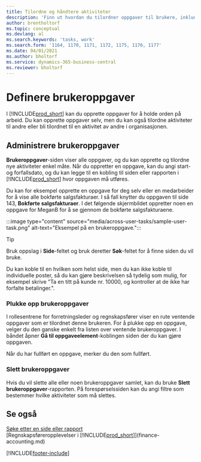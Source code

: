 ```yaml
---
title: Tilordne og håndtere aktiviteter
description: 'Finn ut hvordan du tilordner oppgaver til brukere, inkludert regnskapsføreren, i Business Central, og hvordan du henter og fullfører oppgaver.'
author: brentholtorf
ms.topic: conceptual
ms.devlang: al
ms.search.keywords: 'tasks, work'
ms.search.form: '1164, 1170, 1171, 1172, 1175, 1176, 1177'
ms.date: 04/01/2021
ms.author: bholtorf
ms.service: dynamics-365-business-central
ms.reviewer: bholtorf
---
```

# <a name="define-user-tasks"></a>Definere brukeroppgaver

I [!INCLUDE[prod_short](includes/prod_short.md)] kan du opprette oppgaver for å holde orden på arbeid. Du kan opprette oppgaver selv, men du kan også tilordne aktiviteter til andre eller bli tilordnet til en aktivitet av andre i organisasjonen.  

## <a name="managing-user-tasks"></a>Administrere brukeroppgaver

**Brukeroppgaver**-siden viser alle oppgaver, og du kan opprette og tilordne nye aktiviteter enkel måte. Når du oppretter en oppgave, kan du angi start- og forfallsdato, og du kan legge til en kobling til siden eller rapporten i [!INCLUDE[prod_short](includes/prod_short.md)] hvor oppgaven må utføres.  

Du kan for eksempel opprette en oppgave for deg selv eller en medarbeider for å vise alle bokførte salgsfakturaer. I så fall knytter du oppgaven til side 143, **Bokførte salgsfakturaer**. I det følgende skjermbildet oppretter noen en oppgave for MeganB for å se gjennom de bokførte salgsfakturaene.  

:::image type="content" source="media/across-user-tasks/sample-user-task.png" alt-text="Eksempel på en brukeroppgave.":::

> [!TIP]  
> Bruk oppslag i **Side**-feltet og bruk deretter **Søk**-feltet for å finne siden du vil bruke.  
>
> Du kan koble til en hvilken som helst side, men du kan ikke koble til individuelle poster, så du kan gjøre beskrivelsen så tydelig som mulig, for eksempel skrive "Ta en titt på kunde nr. 10000, og kontroller at de ikke har forfalte betalinger.".

### <a name="picking-up-user-tasks"></a>Plukke opp brukeroppgaver

I rollesentrene for forretningsleder og regnskapsfører viser en rute ventende oppgaver som er tilordnet denne brukeren. For å plukke opp en oppgave, velger du den ganske enkelt fra listen over ventende brukeroppgaver. I båndet åpner **Gå til oppgaveelement**-koblingen siden der du kan gjøre oppgaven.  

Når du har fullført en oppgave, merker du den som fullført.  

### <a name="deleting-user-tasks"></a>Slett brukeroppgaver

Hvis du vil slette alle eller noen brukeroppgaver samlet, kan du bruke **Slett brukeroppgaver**-rapporten. På forespørselssiden kan du angi filtre som bestemmer hvilke aktiviteter som må slettes.  

## <a name="see-also"></a>Se også

[Søke etter en side eller rapport](ui-search.md)  
[Regnskapsføreropplevelser i [!INCLUDE[prod_short](includes/prod_short.md)]](finance-accounting.md)  


[!INCLUDE[footer-include](includes/footer-banner.md)]
